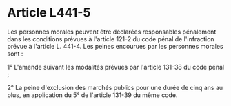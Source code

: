 # Article L441-5

Les personnes morales peuvent être déclarées responsables pénalement dans les conditions prévues à l'article 121-2 du code pénal de l'infraction prévue à l'article L. 441-4. Les peines encourues par les personnes morales sont :

1° L'amende suivant les modalités prévues par l'article 131-38 du code pénal ;

2° La peine d'exclusion des marchés publics pour une durée de cinq ans au plus, en application du 5° de l'article 131-39 du même code.
